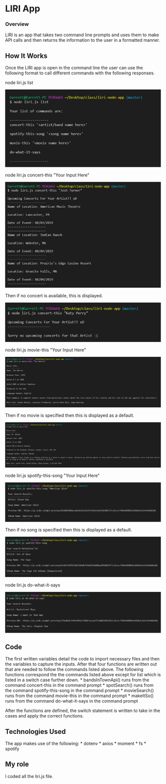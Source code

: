 # LIRI App

### Overview

LIRI is an app that takes two command line prompts and uses them to make API calls and then returns the information to the user in a formatted manner.

## How It Works

Once the LIRI app is open in the command line the user can use the following format to call different commands with the following responses.

node liri.js list

![list-command](\images\list-command.PNG)

node liri.js concert-this "Your Input Here"

![concert-this](\images\concert-this.PNG)

Then if no concert is available, this is displayed.

![concert-this-none](\images\concert-this-none.PNG)

node liri.js movie-this "Your Input Here"

![movie-this](\images\movie-this.PNG)

Then if no movie is specified then this is displayed as a default.

![movie-this-no-input](\images\movie-this-no-input.PNG)

node liri.js spotify-this-song "Your Input Here"

![spotify-this-song](\images\spotify-this-song.PNG)

Then if no song is specified then this is displayed as a default.

![spotify-this-song-no-input](\images\spotify-this-song-no-input.PNG)

node liri.js do-what-it-says

![do-what-it-says](\images\do-what-it-says.PNG)

## Code 

The first written variables detail the code to import necessary files and then the variables to capture the inputs. After that four functions are written out that are needed to follow the commands listed above. The following functions correspond the the commands listed above except for list which is listed in a switch case further down.
    * bandsInTownApi() runs from the command concert-this in the            command prompt
    * spotSearch() runs from the command spotify-this-song in the           command prompt
    * movieSearch() runs from the command movie-this in the command         prompt
    * makeItSo() runs from the command do-what-it-says in the command       prompt

After the functions are defined, the switch statement is written to take in the cases and apply the correct functions.

## Technologies Used

The app makes use of the following:
    * dotenv
    * axios
    * moment
    * fs
    * spotify

## My role

I coded all the liri.js file.